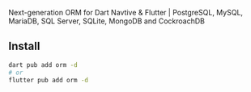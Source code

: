 Next-generation ORM for Dart Navtive & Flutter | PostgreSQL, MySQL, MariaDB, SQL Server, SQLite, MongoDB and CockroachDB

## Install

```bash
dart pub add orm -d
# or
flutter pub add orm -d
```
